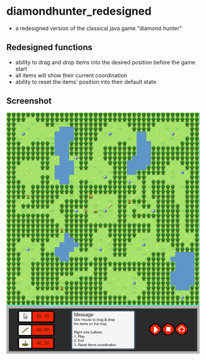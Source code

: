 # diamondhunter_redesigned
- a redesigned version of the classical java game "diamond hunter"

## Redesigned functions 

- ability to drag and drop items into the desired position before the game start  
- all items will show their current coordination 
- ability to reset the items' position into their default state 

## Screenshot 
![](high_fidelity.png)

